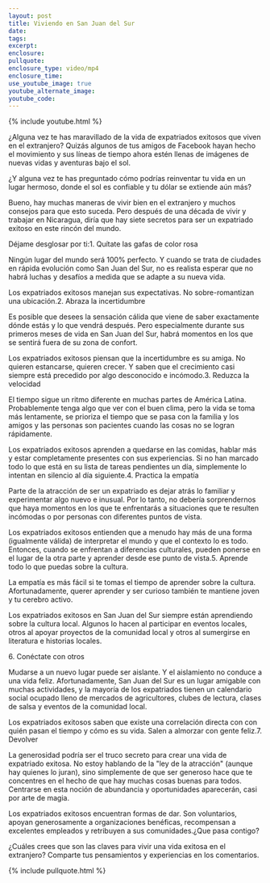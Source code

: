 ```yaml
---
layout: post
title: Viviendo en San Juan del Sur
date:
tags:
excerpt:
enclosure:
pullquote:
enclosure_type: video/mp4
enclosure_time:
use_youtube_image: true
youtube_alternate_image:
youtube_code:
---
```


{% include youtube.html %}

&iquest;Alguna vez te has maravillado de la vida de expatriados exitosos que viven en el extranjero? Quiz&aacute;s algunos de tus amigos de Facebook hayan hecho el movimiento y sus l&iacute;neas de tiempo ahora est&eacute;n llenas de im&aacute;genes de nuevas vidas y aventuras bajo el sol.

&iquest;Y alguna vez te has preguntado c&oacute;mo podr&iacute;as reinventar tu vida en un lugar hermoso, donde el sol es confiable y tu d&oacute;lar se extiende a&uacute;n m&aacute;s?

Bueno, hay muchas maneras de vivir bien en el extranjero y muchos consejos para que esto suceda. Pero despu&eacute;s de una d&eacute;cada de vivir y trabajar en Nicaragua, dir&iacute;a que hay siete secretos para ser un expatriado exitoso en este rinc&oacute;n del mundo.

D&eacute;jame desglosar por ti:1. Qu&iacute;tate las gafas de color rosa

Ning&uacute;n lugar del mundo ser&aacute; 100% perfecto. Y cuando se trata de ciudades en r&aacute;pida evoluci&oacute;n como San Juan del Sur, no es realista esperar que no habr&aacute; luchas y desaf&iacute;os a medida que se adapte a su nueva vida.

Los expatriados exitosos manejan sus expectativas. No sobre-romantizan una ubicaci&oacute;n.2. Abraza la incertidumbre

Es posible que desees la sensaci&oacute;n c&aacute;lida que viene de saber exactamente d&oacute;nde est&aacute;s y lo que vendr&aacute; despu&eacute;s. Pero especialmente durante sus primeros meses de vida en San Juan del Sur, habr&aacute; momentos en los que se sentir&aacute; fuera de su zona de confort.

Los expatriados exitosos piensan que la incertidumbre es su amiga. No quieren estancarse, quieren crecer. Y saben que el crecimiento casi siempre est&aacute; precedido por algo desconocido e inc&oacute;modo.3. Reduzca la velocidad

El tiempo sigue un ritmo diferente en muchas partes de Am&eacute;rica Latina. Probablemente tenga algo que ver con el buen clima, pero la vida se toma m&aacute;s lentamente, se prioriza el tiempo que se pasa con la familia y los amigos y las personas son pacientes cuando las cosas no se logran r&aacute;pidamente.

Los expatriados exitosos aprenden a quedarse en las comidas, hablar m&aacute;s y estar completamente presentes con sus experiencias. Si no han marcado todo lo que est&aacute; en su lista de tareas pendientes un d&iacute;a, simplemente lo intentan en silencio al d&iacute;a siguiente.4. Practica la empat&iacute;a

Parte de la atracci&oacute;n de ser un expatriado es dejar atr&aacute;s lo familiar y experimentar algo nuevo e inusual. Por lo tanto, no deber&iacute;a sorprendernos que haya momentos en los que te enfrentar&aacute;s a situaciones que te resulten inc&oacute;modas o por personas con diferentes puntos de vista.

Los expatriados exitosos entienden que a menudo hay m&aacute;s de una forma (igualmente v&aacute;lida) de interpretar el mundo y que el contexto lo es todo. Entonces, cuando se enfrentan a diferencias culturales, pueden ponerse en el lugar de la otra parte y aprender desde ese punto de vista.5. Aprende todo lo que puedas sobre la cultura.

La empat&iacute;a es m&aacute;s f&aacute;cil si te tomas el tiempo de aprender sobre la cultura. Afortunadamente, querer aprender y ser curioso tambi&eacute;n te mantiene joven y tu cerebro activo.

Los expatriados exitosos en San Juan del Sur siempre est&aacute;n aprendiendo sobre la cultura local. Algunos lo hacen al participar en eventos locales, otros al apoyar proyectos de la comunidad local y otros al sumergirse en literatura e historias locales.

6\. Con&eacute;ctate con otros

Mudarse a un nuevo lugar puede ser aislante. Y el aislamiento no conduce a una vida feliz. Afortunadamente, San Juan del Sur es un lugar amigable con muchas actividades, y la mayor&iacute;a de los expatriados tienen un calendario social ocupado lleno de mercados de agricultores, clubes de lectura, clases de salsa y eventos de la comunidad local.

Los expatriados exitosos saben que existe una correlaci&oacute;n directa con con qui&eacute;n pasan el tiempo y c&oacute;mo es su vida. Salen a almorzar con gente feliz.7. Devolver

La generosidad podr&iacute;a ser el truco secreto para crear una vida de expatriado exitosa. No estoy hablando de la "ley de la atracci&oacute;n" (aunque hay quienes lo juran), sino simplemente de que ser generoso hace que te concentres en el hecho de que hay muchas cosas buenas para todos. Centrarse en esta noci&oacute;n de abundancia y oportunidades aparecer&aacute;n, casi por arte de magia.

Los expatriados exitosos encuentran formas de dar. Son voluntarios, apoyan generosamente a organizaciones ben&eacute;ficas, recompensan a excelentes empleados y retribuyen a sus comunidades.&iquest;Que pasa contigo?

&iquest;Cu&aacute;les crees que son las claves para vivir una vida exitosa en el extranjero? Comparte tus pensamientos y experiencias en los comentarios.

{% include pullquote.html %}